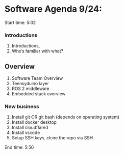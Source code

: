 # Software Agenda 9/24:

Start time: 5:02

### Introductions

1. Introductions,
2. Who’s familiar with what?

## Overview

1. Software Team Overview
2. Teensyduino layer
3. ROS 2 middleware
4. Embedded stack overview

### New business

1. Install git OR git bash (depends on operating system)
2. Install docker desktop
3. Install cloudflared
4. Install vscode
5. Setup SSH keys, clone the repo via SSH

End time: 5:50
